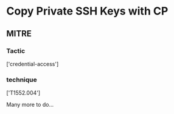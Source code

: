 # Copy Private SSH Keys with CP

## MITRE

### Tactic
['credential-access']

### technique
['T1552.004']

Many more to do...
